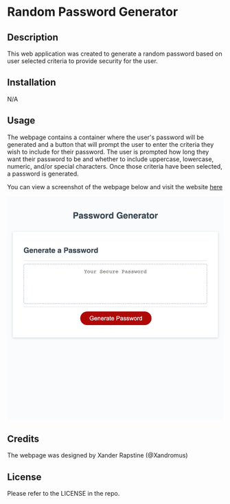 # Random Password Generator

## Description
This web application was created to generate a random password based on user selected criteria to provide security for the user.

## Installation
N/A

## Usage
The webpage contains a container where the user's password will be generated and a button that will prompt the user to enter the criteria they wish to include for their password. The user is prompted how long they want their password to be and whether to include uppercase, lowercase, numeric, and/or special characters. Once those criteria have been selected, a password is generated.

You can view a screenshot of the webpage below and visit the website [here](https://jakefair97.github.io/password-generator/)

![Random password generator](./assets/images/password-generator.png)

## Credits
The webpage was designed by Xander Rapstine (@Xandromus)

## License
Please refer to the LICENSE in the repo.
